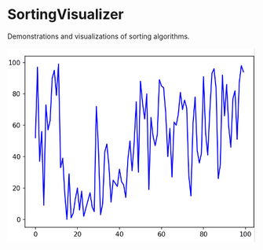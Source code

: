 # SortingVisualizer

Demonstrations and visualizations of sorting algorithms.
<br>
<br>
![Alt Text](https://github.com/KeitaFuruse/SortingVisualizer/blob/master/heap.gif)
